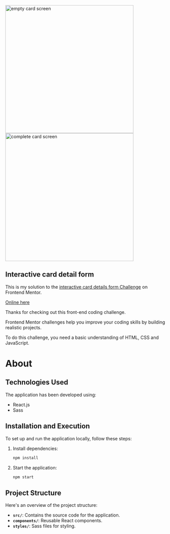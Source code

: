 

<img src="https://i.imgur.com/GC8JBrt.png" alt="empty card screen" style="width:400px; height:auto;">    <img src="https://i.imgur.com/Xfedjcg.png" alt="complete card screen" style="width:400px; height:auto;">

 ## Interactive card detail form

 This is my solution to the [interactive card details form Challenge]([https://www.frontendmentor.io/challenges/mortgage-repayment-calculator-Galx1LXK73](https://www.frontendmentor.io/challenges/interactive-card-details-form-XpS8cKZDWw)) on Frontend Mentor.

[Online here](https://david-chazoule.github.io/interactive-card-detail/)

Thanks for checking out this front-end coding challenge.

Frontend Mentor challenges help you improve your coding skills by building realistic projects.

To do this challenge, you need a basic understanding of HTML, CSS and JavaScript.
  
 # About


## Technologies Used

The application has been developed using:
- React.js
- Sass

## Installation and Execution

To set up and run the application locally, follow these steps:

1. Install dependencies:
    ```bash
    npm install
    ```
2. Start the application:
    ```bash
    npm start
    ```

## Project Structure

Here's an overview of the project structure:

  - **`src/`**: Contains the source code for the application.
  - **`components/`**: Reusable React components.
  - **`styles/`**: Sass files for styling.
